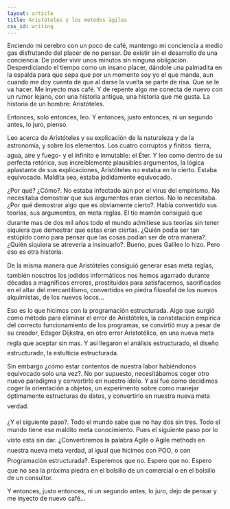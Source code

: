 ```yaml
---
layout: article
title: Aristóteles y los metodos ágiles
css_id: writing
---
```


Enciendo mi cerebro con un poco de café, mantengo mi conciencia a medio gas disfrutando del placer de no pensar. De existir sin el desarrollo de una conciencia. De poder vivir unos minutos sin ninguna obligación. Desperdiciando el tiempo como un insano placer, dándole una palmadita en la espalda para que sepa que por un momento soy yo el que manda, aun cuando me doy cuenta de que al darse la vuelta se parte de risa. Que se le va hacer. Me inyecto mas café. Y de repente algo me conecta de nuevo con un rumor lejano, con una historia antigua, una historia que me gusta. La historia de un hombre: Aristóteles.

Entonces, solo entonces, leo. Y entonces, justo entonces, ni un segundo antes, lo juro, pienso.

Leo acerca de Aristóteles y su explicación de la naturaleza y de la astronomía, y sobre los elementos. Los cuatro corruptos y finitos  tierra, agua, aire y fuego- y el infinito e inmutable: el Éter. Y leo como dentro de su perfecta retórica, sus increíblemente plausibles argumentos, la lógica aplastante de sus explicaciones, Aristóteles no estaba en lo cierto. Estaba equivocado. Maldita sea, estaba jodidamente equivocado.

¿Por qué? ¿Cómo?. No estaba infectado aún por el virus del empirismo. No necesitaba demostrar que sus argumentos eran ciertos. No lo necesitaba. ¿Por qué demostrar algo que es obviamente cierto?. Había convertido sus teorías, sus argumentos, en meta reglas. El tío mamón consiguió que durante mas de dos mil años todo el mundo admitiese sus teorías sin tener siquiera que demostrar que estas eran ciertas. ¿Quién podía ser tan estúpido como para pensar que las cosas podían ser de otra manera?. ¿Quién siquiera se atrevería a insinuarlo?. Bueno, pues Galileo lo hizo. Pero eso es otra historia.

De la misma manera que Aristóteles consiguió generar esas meta reglas, también nosotros los jodidos informáticos nos hemos agarrado durante décadas a magníficos errores, prostituidos para satisfacernos, sacrificados en el altar del mercantilismo, convertidos en piedra filosofal de los nuevos alquimistas, de los nuevos locos...

Eso es lo que hicimos con la programación estructurada. Algo que surgió como método para eliminar el error de Aristóteles, la constatación empírica del correcto funcionamiento de los programas, se convirtió muy a pesar de su creador, Edsger Dijkstra, en otro error Aristotélico, en una nueva meta regla que aceptar sin mas. Y así llegaron el análisis estructurado, el diseño estructurado, la estulticia estructurada.

Sin embargo ¿cómo estar contentos de nuestra labor habiéndonos equivocado solo una vez?. No por supuesto, necesitábamos coger otro nuevo paradigma y convertirlo en nuestro ídolo. Y así fue como decidimos coger la orientación a objetos, un experimento sobre como manejar óptimamente estructuras de datos, y convertirlo en nuestra nueva meta verdad.

¿Y el siguiente paso?. Todo el mundo sabe que no hay dos sin tres. Todo el mundo tiene ese maldito meta conocimiento. Pues el siguiente paso por lo visto esta sin dar. ¿Convertiremos la palabra Agile o Agile methods en nuestra nueva meta verdad, al igual que hicimos con POO, o con Programación estructurada?. Esperemos que no. Espero que no. Espero que no sea la próxima piedra en el bolsillo de un comercial o en el bolsillo de un consultor.

Y entonces, justo entonces, ni un segundo antes, lo juro, dejo de pensar y me inyecto de nuevo café...
